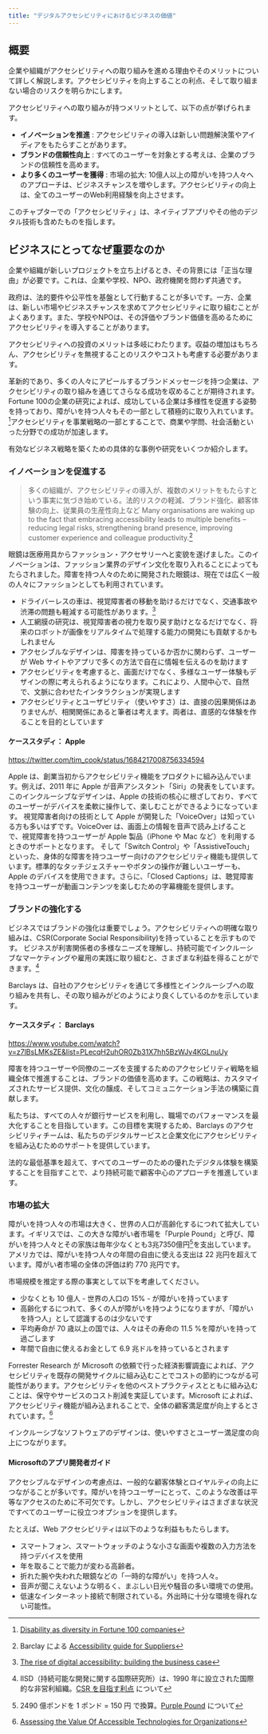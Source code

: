 ```yaml
---
title: "デジタルアクセシビリティにおけるビジネスの価値"
---
```

## 概要 
企業や組織がアクセシビリティへの取り組みを進める理由やそのメリットについて詳しく解説します。アクセシビリティを向上することの利点、そして取り組まない場合のリスクを明らかにします。

アクセシビリティへの取り組みが持つメリットとして、以下の点が挙げられます。

- **イノベーションを推進** : アクセシビリティの導入は新しい問題解決策やアイディアをもたらすことがあります。
- **ブランドの信頼性向上** : すべてのユーザーを対象とする考えは、企業のブランドの信頼性を高めます。
- **より多くのユーザーを獲得** : 市場の拡大: 10億人以上の障がいを持つ人々へのアプローチは、ビジネスチャンスを増やします。アクセシビリティの向上は、全てのユーザーのWeb利用経験を向上させます。

このチャプターでの「アクセシビリティ」は、ネイティブアプリやその他のデジタル技術も含めたものを指します。

## ビジネスにとってなぜ重要なのか
企業や組織が新しいプロジェクトを立ち上げるとき、その背景には「正当な理由」が必要です。これは、企業や学校、NPO、政府機関を問わず共通です。

政府は、法的要件や公平性を基盤として行動することが多いです。一方、企業は、新しい市場やビジネスチャンスを求めてアクセシビリティに取り組むことがよくあります。また、学校やNPOは、その評価やブランド価値を高めるためにアクセシビリティを導入することがあります。

アクセシビリティへの投資のメリットは多岐にわたります。収益の増加はもちろん、アクセシビリティを無視することのリスクやコストも考慮する必要があります。

革新的であり、多くの人々にアピールするブランドメッセージを持つ企業は、アクセシビリティの取り組みを通じてさらなる成功を収めることが期待されます。Fortune 100の企業の研究によれば、成功している企業は多様性を促進する姿勢を持っており、障がいを持つ人々もその一部として積極的に取り入れています。[^1]アクセシビリティを事業戦略の一部とすることで、商業や学問、社会活動といった分野での成功が加速します。

有効なビジネス戦略を築くための具体的な事例や研究をいくつか紹介します。

### イノベーションを促進する
> 多くの組織が、アクセシビリティの導入が、複数のメリットをもたらすという事実に気づき始めている。法的リスクの軽減、ブランド強化、顧客体験の向上、従業員の生産性向上など
> Many organisations are waking up to the fact that embracing accessibility leads to multiple benefits – reducing legal risks, strengthening brand presence, improving customer experience and colleague productivity.[^2]

眼鏡は医療用具からファッション・アクセサリーへと変貌を遂げました。このイノベーションは、ファッション業界のデザイン文化を取り入れることによってもたらされました。障害を持つ人々のために開発された眼鏡は、現在では広く一般の人々にファッションとしても利用されています。
- ドライバーレスの車は、視覚障害者の移動を助けるだけでなく、交通事故や渋滞の問題も軽減する可能性があります。[^3]
- 人工網膜の研究は、視覚障害者の視力を取り戻す助けとなるだけでなく、将来のロボットが画像をリアルタイムで処理する能力の開発にも貢献するかもしれません
- アクセシブルなデザインは、障害を持っているか否かに関わらず、ユーザーが Web サイトやアプリで多くの方法で自在に情報を伝えるのを助けます
- アクセシビリティを考慮すると、画面だけでなく、多様なユーザー体験もデザインの際に考えられるようになります。これにより、人間中心で、自然で、文脈に合わせたインタラクションが実現します
- アクセシビリティとユーザビリティ（使いやすさ）は、直接の因果関係はありませんが、相関関係にあると筆者は考えます。両者は、直感的な体験を作ることを目的としています

#### ケーススタディ： Apple
https://twitter.com/tim_cook/status/1684217008756334594

Apple は、創業当初からアクセシビリティ機能をプロダクトに組み込んでいます。例えば、2011 年に Apple が音声アシスタント「Siri」の発表をしています。このインクルーシブなデザインは、Apple の技術の核心に根ざしており、すべてのユーザーがデバイスを柔軟に操作して、楽しむことができるようになっています。
視覚障害者向けの技術として Apple が開発した「VoiceOver」は知っている方も多いはずです。VoiceOver は、画面上の情報を音声で読み上げることで、視覚障害を持つユーザーが Apple 製品（iPhone や Mac など）を利用するときのサポートとなります。
そして「Switch Control」や「AssistiveTouch」といった、身体的な障害を持つユーザー向けのアクセシビリティ機能も提供しています。標準的なタッチジェスチャーやボタンの操作が難しいユーザーも、Apple のデバイスを使用できます。さらに、「Closed Captions」は、聴覚障害を持つユーザーが動画コンテンツを楽しむための字幕機能を提供します。

### ブランドの強化する
ビジネスではブランドの強化は重要でしょう。アクセシビリティへの明確な取り組みは、CSR(Corporate Social Responsibility)を持っていることを示すものです。
ビジネスが利害関係者の多様なニーズを理解し、持続可能でインクルーシブなマーケティングや雇用の実践に取り組むと、さまざまな利益を得ることができます。[^6]

Barclays は、自社のアクセシビリティを通じて多様性とインクルーシブへの取り組みを共有し、その取り組みがどのようにより良くしているのかを示しています。

#### ケーススタディ： Barclays
https://www.youtube.com/watch?v=z7lBsLMKsZE&list=PLecqH2uhOR0Zb31X7hh5BzWJv4KGLnuUy

障害を持つユーザーや同僚のニーズを支援するためのアクセシビリティ戦略を組織全体で推進することは、ブランドの価値を高めます。この戦略は、カスタマイズされたサービス提供、文化の醸成、そしてコミュニケーション手法の構築に貢献します。

私たちは、すべての人々が銀行サービスを利用し、職場でのパフォーマンスを最大化することを目指しています。この目標を実現するため、Barclays のアクセシビリティチームは、私たちのデジタルサービスと企業文化にアクセシビリティを組み込むためのサポートを提供しています。

法的な最低基準を超えて、すべてのユーザーのための優れたデジタル体験を構築することを目指すことで、より持続可能で顧客中心のアプローチを推進しています。

### 市場の拡大
障がいを持つ人々の市場は大きく、世界の人口が高齢化するにつれて拡大しています。イギリスでは、この大きな障がい者市場を「Purple Pound」と呼び、障がいを持つ人々とその家族は毎年少なくとも3兆7350億円[^7]を支出しています。アメリカでは、障がいを持つ人々の年間の自由に使える支出は 22 兆円を超えています。障がい者市場の全体の評価は約 770 兆円です。

市場規模を推定する際の事実として以下を考慮してください。
- 少なくとも 10 億人 - 世界の人口の 15% - が障がいを持っています
- 高齢化するにつれて、多くの人が障がいを持つようになりますが、「障がいを持つ人」として認識するのは少ないです
- 平均寿命が 70 歳以上の国では、人々はその寿命の 11.5 %を障がいを持って過ごします
- 年間で自由に使えるお金として 6.9 兆ドルを持っているとされます

Forrester Research が Microsoft の依頼で行った経済影響調査によれば、アクセシビリティを既存の開発サイクルに組み込むことでコストの節約につながる可能性があります。アクセシビリティを他のベストプラクティスとともに組み込むことは、保守やサービスのコスト削減を実証しています。Microsoft によれば、アクセシビリティ機能が組み込まれることで、全体の顧客満足度が向上するとされています。[^8]

インクルーシブなソフトウェアのデザインは、使いやすさとユーザー満足度の向上につながります。

#### Microsoftのアプリ開発者ガイド
アクセシブルなデザインの考慮点は、一般的な顧客体験とロイヤルティの向上につながることが多いです。障がいを持つユーザーにとって、このような改善は平等なアクセスのために不可欠です。しかし、アクセシビリティはさまざまな状況ですべてのユーザーに役立つオプションを提供します。

たとえば、Web アクセシビリティは以下のような利益ももたらします。
- スマートフォン、スマートウォッチのような小さな画面や複数の入力方法を持つデバイスを使用
- 年を取ることで能力が変わる高齢者。
- 折れた腕や失われた眼鏡などの「一時的な障がい」を持つ人々。
- 音声が聞こえないような明るく、まぶしい日光や騒音の多い環境での使用。
- 低速なインターネット接続で制限されている。外出時に十分な環境を得れない可能性。

[^1]:[Disability as diversity in Fortune 100 companies](https://pubmed.ncbi.nlm.nih.gov/15706604/)
[^2]: Barclay による [Accessibility guide for Suppliers](https://home.barclays/content/dam/home-barclays/documents/who-we-are/our-suppliers/Accessibility-guide-for-Suppliers-May2020.pdf)
[^3]:[The rise of digital accessibility: building the business case](https://uxdesign.cc/the-rise-of-digital-accessibility-building-the-business-case-b990a4fda213#:~:text=%E2%80%9CThe%20accessibility%20problems%20of%20today,as%20Google%20TalkBack%2C%20and%20VoiceOver.)
[^4]:https://www.ada.gov/topics/intro-to-ada/
[^5]:[オートコンプリート](https://support.google.com/websearch/answer/7368877?hl=ja#zippy=%2C%E3%82%AA%E3%83%BC%E3%83%88%E3%82%B3%E3%83%B3%E3%83%97%E3%83%AA%E3%83%BC%E3%83%88%E5%80%99%E8%A3%9C%E3%81%AE%E3%82%BD%E3%83%BC%E3%82%B9)は、検索キーワードの入力を高速化する Google 検索の機能です。検索履歴やその他の情報を使用して、ユーザーが入力しようとしているキーワードを予測します。
[^6]:IISD（持続可能な開発に関する国際研究所）は、1990 年に設立された国際的な非営利組織。[CSR を目指す利点](https://www.iisd.org/topics/responsible-business) について 
[^7]: 2490 億ポンドを 1 ポンド = 150 円 で換算。[Purple Pound](https://www.readydevon.org.uk/resources/be-commercial/purple-pound/) について
[^8]: [Assessing the Value Of Accessible Technologies for Organizations](https://web.archive.org/web/20170710171528/https://mscorpmedia.azureedge.net/mscorpmedia/2016/07/Microsoft-TEI-Accessibility-Study_Edited_FINAL-v2.pdf) 